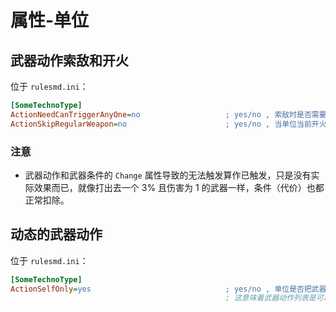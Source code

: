 # 属性-单位

## 武器动作索敌和开火

位于 `rulesmd.ini`：

```ini
[SomeTechnoType]
ActionNeedCanTriggerAnyOne=no                   ; yes/no , 索敌时是否需要至少可以触发一个武器动作时才能正常开火 , 默认值是 no
ActionSkipRegularWeapon=no                      ; yes/no , 当单位当前开火的武器存在武器动作时 , 是否跳过普通武器的开火过程 , 默认值是 no
```

### 注意

* 武器动作和武器条件的 `Change` 属性导致的无法触发算作已触发，只是没有实际效果而已，就像打出去一个 3% 且伤害为 1 的武器一样，条件（代价）也都正常扣除。



## 动态的武器动作

位于 `rulesmd.ini`：

```ini
[SomeTechnoType]
ActionSelfOnly=yes                              ; yes/no , 单位是否把武器动作列表独立出来使用 , 默认值是 yes
                                                ; 这意味着武器动作列表是可以热更新的 , 可以每个单位都不一样 , 即使它们是同种单位使用着同种武器
```